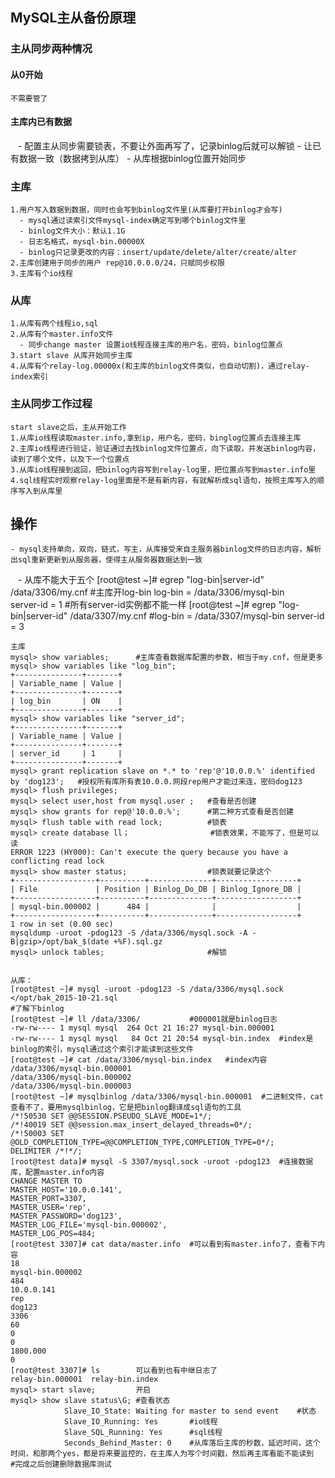## MySQL主从备份原理

### 主从同步两种情况
#### 从0开始
    不需要管了
#### 主库内已有数据
    - 配置主从同步需要锁表，不要让外面再写了，记录binlog后就可以解锁
    - 让已有数据一致（数据拷到从库）
    - 从库根据binlog位置开始同步
### 主库
    1.用户写入数据到数据，同时也会写到binlog文件里(从库要打开binlog才会写)
      - mysql通过读索引文件mysql-index确定写到哪个binlog文件里
      - binlog文件大小：默认1.1G
      - 日志名格式，mysql-bin.00000X
      - binlog只记录更改的内容：insert/update/delete/alter/create/alter
    2.主库创建用于同步的用户 rep@10.0.0.0/24，只赋同步权限
    3.主库有个io线程
 ### 从库
    1.从库有两个线程io,sql
    2.从库有个master.info文件
      - 同步change master 设置io线程连接主库的用户名，密码，binlog位置点
    3.start slave 从库开始同步主库
    4.从库有个relay-log.00000x(和主库的binlog文件类似，也自动切割)，通过relay-index索引

### 主从同步工作过程
    start slave之后，主从开始工作
    1.从库io线程读取master.info,拿到ip，用户名，密码，binglog位置点去连接主库
    2.主库io线程进行验证，验证通过去找binlog文件位置点，向下读取，并发送binlog内容，读到了哪个文件，以及下一个位置点
    3.从库io线程接到返回，把binlog内容写到relay-log里，把位置点写到master.info里
    4.sql线程实时观察relay-log里面是不是有新内容，有就解析成sql语句，按照主库写入的顺序写入到从库里
    
    
## 操作
    - mysql支持单向，双向，链式，写主，从库接受来自主服务器binlog文件的日志内容，解析出sql重新更新到从服务器，使得主从服务器数据达到一致
    - 从库不能大于五个
    [root@test ~]# egrep "log-bin|server-id" /data/3306/my.cnf 	#主库开log-bin
    log-bin = /data/3306/mysql-bin								
    server-id = 1											#所有server-id实例都不能一样
    [root@test ~]# egrep "log-bin|server-id" /data/3307/my.cnf 
    #log-bin = /data/3307/mysql-bin
    server-id = 3
    
    主库
    mysql> show variables;		#主库查看数据库配置的参数，相当于my.cnf，但是更多
    mysql> show variables like "log_bin";	
    +---------------+-------+
    | Variable_name | Value |
    +---------------+-------+
    | log_bin       | ON    |
    +---------------+-------+
    mysql> show variables like "server_id";
    +---------------+-------+
    | Variable_name | Value |
    +---------------+-------+
    | server_id     | 1     |
    +---------------+-------+
    mysql> grant replication slave on *.* to 'rep'@'10.0.0.%' identified by 'dog123';	#授权所有库所有表10.0.0.网段rep用户才能过来连，密码dog123
    mysql> flush privileges;
    mysql> select user,host from mysql.user ;	#查看是否创建
    mysql> show grants for rep@'10.0.0.%';		#第二种方式查看是否创建
    mysql> flush table with read lock;			#锁表
    mysql> create database ll；					#锁表效果，不能写了，但是可以读
    ERROR 1223 (HY000): Can't execute the query because you have a conflicting read lock
    mysql> show master status;					#锁表就要记录这个
    +------------------+----------+--------------+------------------+
    | File             | Position | Binlog_Do_DB | Binlog_Ignore_DB |
    +------------------+----------+--------------+------------------+
    | mysql-bin.000002 |      484 |              |                  |
    +------------------+----------+--------------+------------------+
    1 row in set (0.00 sec)
    mysqldump -uroot -pdog123 -S /data/3306/mysql.sock -A -B|gzip>/opt/bak_$(date +%F).sql.gz
    mysql> unlock tables;						#解锁
    
    
    从库：
    [root@test ~]# mysql -uroot -pdog123 -S /data/3306/mysql.sock </opt/bak_2015-10-21.sql 
    #了解下binlog
    [root@test ~]# ll /data/3306/			#000001就是binlog日志
    -rw-rw---- 1 mysql mysql  264 Oct 21 16:27 mysql-bin.000001
    -rw-rw---- 1 mysql mysql   84 Oct 21 20:54 mysql-bin.index	#index是binlog的索引，mysql通过这个索引才能读到这些文件
    [root@test ~]# cat /data/3306/mysql-bin.index 	#index内容
    /data/3306/mysql-bin.000001
    /data/3306/mysql-bin.000002
    /data/3306/mysql-bin.000003
    [root@test ~]# mysqlbinlog /data/3306/mysql-bin.000001 	#二进制文件，cat查看不了，要用mysqlbinlog，它是把binlog翻译成sql语句的工具
    /*!50530 SET @@SESSION.PSEUDO_SLAVE_MODE=1*/;
    /*!40019 SET @@session.max_insert_delayed_threads=0*/;
    /*!50003 SET @OLD_COMPLETION_TYPE=@@COMPLETION_TYPE,COMPLETION_TYPE=0*/;
    DELIMITER /*!*/;
    [root@test data]# mysql -S 3307/mysql.sock -uroot -pdog123	#连接数据库，配置master.info内容
    CHANGE MASTER TO  	
    MASTER_HOST='10.0.0.141', 
    MASTER_PORT=3307,
    MASTER_USER='rep', 
    MASTER_PASSWORD='dog123', 
    MASTER_LOG_FILE='mysql-bin.000002',
    MASTER_LOG_POS=484;
    [root@test 3307]# cat data/master.info 	#可以看到有master.info了，查看下内容
    18
    mysql-bin.000002
    484
    10.0.0.141
    rep
    dog123
    3306 
    60
    0
    0
    1800.000
    0
    [root@test 3307]# ls		可以看到也有中继日志了
    relay-bin.000001  relay-bin.index
    mysql> start slave;			开启
    mysql> show slave status\G;	#查看状态
    			Slave_IO_State: Waiting for master to send event	#状态
                Slave_IO_Running: Yes		#io线程
    			Slave_SQL_Running: Yes		#sql线程
    			Seconds_Behind_Master: 0	#从库落后主库的秒数，延迟时间，这个时间，和那两个yes，都是将来要监控的，在主库人为写个时间戳，然后再主库看能不能读到
    #完成之后创建删除数据库测试			
    
    
    
    
